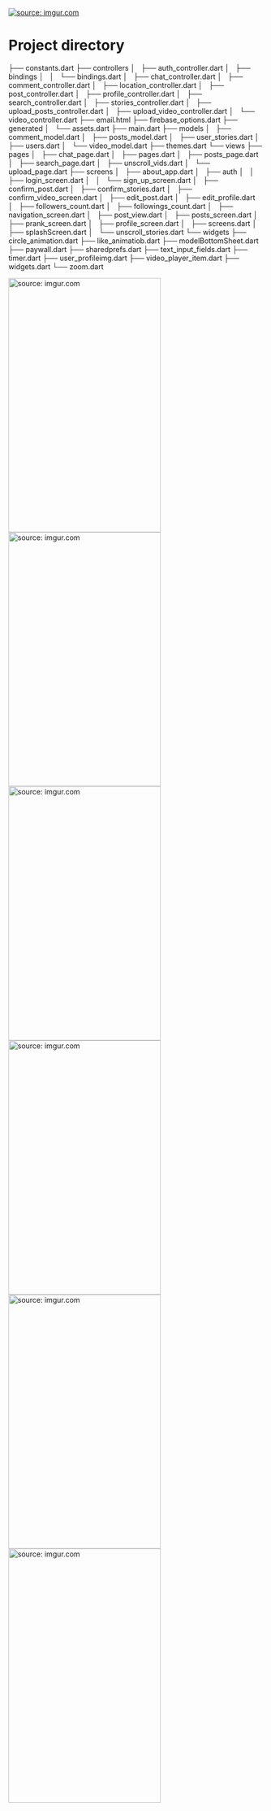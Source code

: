 <a href="https://imgur.com/5MjWnX1"><img src="https://i.imgur.com/5MjWnX1.png" title="source: imgur.com" /></a>


# Project directory

├── constants.dart
├── controllers
│   ├── auth_controller.dart
│   ├── bindings
│   │   └── bindings.dart
│   ├── chat_controller.dart
│   ├── comment_controller.dart
│   ├── location_controller.dart
│   ├── post_controller.dart
│   ├── profile_controller.dart
│   ├── search_controller.dart
│   ├── stories_controller.dart
│   ├── upload_posts_controller.dart
│   ├── upload_video_controller.dart
│   └── video_controller.dart
├── email.html
├── firebase_options.dart
├── generated
│   └── assets.dart
├── main.dart
├── models
│   ├── comment_model.dart
│   ├── posts_model.dart
│   ├── user_stories.dart
│   ├── users.dart
│   └── video_model.dart
├── themes.dart
└── views
    ├── pages
    │   ├── chat_page.dart
    │   ├── pages.dart
    │   ├── posts_page.dart
    │   ├── search_page.dart
    │   ├── unscroll_vids.dart
    │   └── upload_page.dart
    ├── screens
    │   ├── about_app.dart
    │   ├── auth
    │   │   ├── login_screen.dart
    │   │   └── sign_up_screen.dart
    │   ├── confirm_post.dart
    │   ├── confirm_stories.dart
    │   ├── confirm_video_screen.dart
    │   ├── edit_post.dart
    │   ├── edit_profile.dart
    │   ├── followers_count.dart
    │   ├── followings_count.dart
    │   ├── navigation_screen.dart
    │   ├── post_view.dart
    │   ├── posts_screen.dart
    │   ├── prank_screen.dart
    │   ├── profile_screen.dart
    │   ├── screens.dart
    │   ├── splashScreen.dart
    │   └── unscroll_stories.dart
    └── widgets
        ├── circle_animation.dart
        ├── like_animatiob.dart
        ├── modelBottomSheet.dart
        ├── paywall.dart
        ├── sharedprefs.dart
        ├── text_input_fields.dart
        ├── timer.dart
        ├── user_profileimg.dart
        ├── video_player_item.dart
        ├── widgets.dart
        └── zoom.dart


<a href="https://imgur.com/5zTyC2Y"><img height="500" src="https://i.imgur.com/5zTyC2Y.png" title="source: imgur.com" width="300"/></a>
<a href="https://imgur.com/N1bhXaC"><img height="500" src="https://i.imgur.com/N1bhXaC.png" title="source: imgur.com" width="300" /></a>
<a href="https://imgur.com/eW6kRWL"><img height="500" src="https://i.imgur.com/eW6kRWL.png" title="source: imgur.com" width="300"/></a>
<a href="https://imgur.com/HUZVPLc"><img height="500" src="https://i.imgur.com/HUZVPLc.png" title="source: imgur.com" width="300" /></a>
<a href="https://imgur.com/riS1Ckn"><img height="500" src="https://i.imgur.com/riS1Ckn.png" title="source: imgur.com" width="300" /></a>
<a href="https://imgur.com/DUGagSH"><img height="500" src="https://i.imgur.com/DUGagSH.png" title="source: imgur.com" width="300" /></a>

